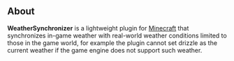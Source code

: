 ## About
**WeatherSynchronizer** is a lightweight plugin for
[Minecraft](https://www.minecraft.net/) that synchronizes in-game weather
with real-world weather conditions limited to those in the game world, for
example the plugin cannot set drizzle as the current weather if the game
engine does not support such weather.